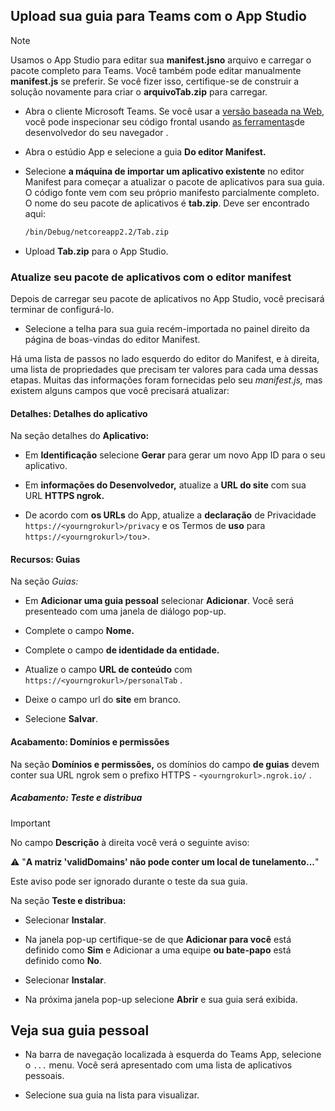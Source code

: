 ## <a name="upload-your-tab-to-teams-with-app-studio"></a>Upload sua guia para Teams com o App Studio

>[!NOTE]
> Usamos o App Studio para editar sua **manifest.jsno** arquivo e carregar o pacote completo para Teams. Você também pode editar manualmente **manifest.js** se preferir. Se você fizer isso, certifique-se de construir a solução novamente para criar o **arquivoTab.zip** para carregar.

- Abra o cliente Microsoft Teams. Se você usar a [versão baseada na Web,](https://teams.microsoft.com) você pode inspecionar seu código frontal usando [as ferramentas](~/tabs/how-to/developer-tools.md)de desenvolvedor do seu navegador .

- Abra o estúdio App e selecione a guia **Do editor Manifest.**

- Selecione **a máquina de importar um aplicativo existente** no editor Manifest para começar a atualizar o pacote de aplicativos para sua guia. O código fonte vem com seu próprio manifesto parcialmente completo. O nome do seu pacote de aplicativos é **tab.zip**. Deve ser encontrado aqui:

    ```bash
    /bin/Debug/netcoreapp2.2/Tab.zip
    ```

- Upload **Tab.zip** para o App Studio.

### <a name="update-your-app-package-with-manifest-editor"></a>Atualize seu pacote de aplicativos com o editor manifest

Depois de carregar seu pacote de aplicativos no App Studio, você precisará terminar de configurá-lo.

- Selecione a telha para sua guia recém-importada no painel direito da página de boas-vindas do editor Manifest.

Há uma lista de passos no lado esquerdo do editor do Manifest, e à direita, uma lista de propriedades que precisam ter valores para cada uma dessas etapas. Muitas das informações foram fornecidas pelo seu *manifest.js,* mas existem alguns campos que você precisará atualizar:

#### <a name="details-app-details"></a>Detalhes: Detalhes do aplicativo

Na seção detalhes do **Aplicativo:**

- Em **Identificação** selecione **Gerar** para gerar um novo App ID para o seu aplicativo.

- Em **informações do Desenvolvedor,** atualize a **URL do site** com sua URL **HTTPS ngrok.**

- De acordo com **os URLs** do App, atualize a **declaração** de Privacidade `https://<yourngrokurl>/privacy` e os Termos de **uso** para `https://<yourngrokurl>/tou`>.

#### <a name="capabilities-tabs"></a>Recursos: Guias

Na seção *Guias:*

- Em **Adicionar uma guia pessoal** selecionar **Adicionar**. Você será presenteado com uma janela de diálogo pop-up.

- Complete o campo **Nome.**

- Complete o campo **de identidade da entidade.**

- Atualize o campo **URL de conteúdo** com `https://<yourngrokurl>/personalTab` .

- Deixe o campo url do **site** em branco.

- Selecione **Salvar**.

#### <a name="finish-domains-and-permissions"></a>Acabamento: Domínios e permissões

Na seção **Domínios e permissões,** os domínios do campo **de guias** devem conter sua URL ngrok sem o prefixo HTTPS - `<yourngrokurl>.ngrok.io/` .

##### <a name="finish-test-and-distribute"></a>Acabamento: Teste e distribua

>[!IMPORTANT]
>No campo **Descrição** à direita você verá o seguinte aviso:
>
>&#9888; "**A matriz 'validDomains' não pode conter um local de tunelamento...**"
>
>Este aviso pode ser ignorado durante o teste da sua guia.

Na seção **Teste e distribua:**

- Selecionar **Instalar**.

- Na janela pop-up certifique-se de que **Adicionar para você** está definido como **Sim** e Adicionar a uma equipe **ou bate-papo** está definido como **No**.

- Selecionar **Instalar**.

- Na próxima janela pop-up selecione **Abrir** e sua guia será exibida.

## <a name="view-your-personal-tab"></a>Veja sua guia pessoal

- Na barra de navegação localizada à esquerda do Teams App, selecione o `...` menu. Você será apresentado com uma lista de aplicativos pessoais.

- Selecione sua guia na lista para visualizar.
